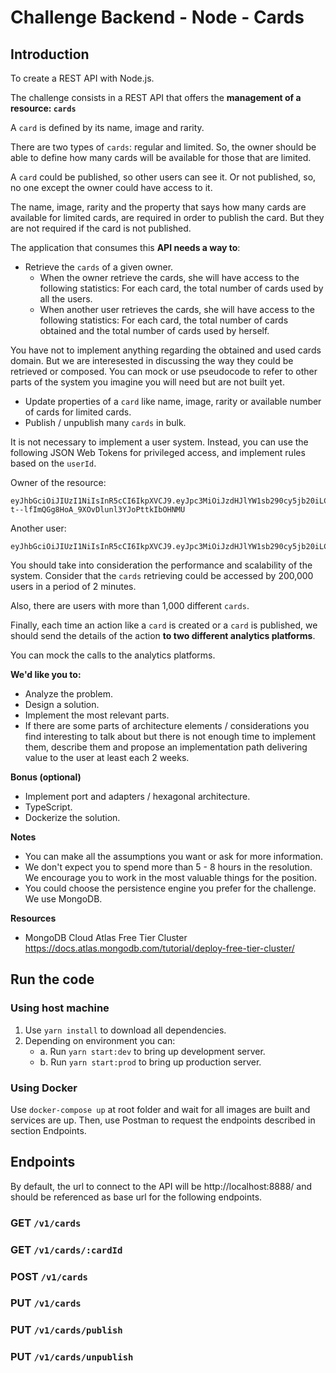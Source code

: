 # Challenge Backend - Node - Cards

## Introduction

To create a REST API with Node.js.

The challenge consists in a REST API that offers the **management of a resource: `cards`**

A `card` is defined by its name, image and rarity.

There are two types of `cards`: regular and limited. So, the owner should be able to define how many cards 
will be available for those that are limited.

A `card` could be published, so other users can see it. Or not published, so, no one except the owner
could have access to it.

The name, image, rarity and the property that says how many cards are available for limited cards, are
required in order to publish the card. But they are not required if the card is not published.

The application that consumes this **API needs a way to**:
- Retrieve the `cards` of a given owner.
    - When the owner retrieve the cards, she will have access to the following statistics: For each card,
    the total number of cards used by all the users.
    - When another user retrieves the cards, she will have access to the following statistics: For each card,
    the total number of cards obtained and the total number of cards used by herself.
      
You have not to implement anything regarding the obtained and used cards domain. But we are interesested
in discussing the way they could be retrieved or composed. You can mock or use pseudocode to refer to other
parts of the system you imagine you will need but are not built yet.
- Update properties of a `card` like name, image, rarity or available number of cards for limited cards.
- Publish / unpublish many `cards` in bulk.

It is not necessary to implement a user system. Instead, you can use the following JSON Web Tokens for
privileged access, and implement rules based on the `userId`.

Owner of the resource:
```
eyJhbGciOiJIUzI1NiIsInR5cCI6IkpXVCJ9.eyJpc3MiOiJzdHJlYW1sb290cy5jb20iLCJ1c2VySWQiOiI1YTUwMTU5MzA4ZjVhODAwMTExZGU3NTkiLCJpYXQiOjE1MTYyMzkwMjJ9.mj8-t--lfImQGg8HoA_9XOvDlunl3YJoPttkIbOHNMU
```

Another user:
```
eyJhbGciOiJIUzI1NiIsInR5cCI6IkpXVCJ9.eyJpc3MiOiJzdHJlYW1sb290cy5jb20iLCJ1c2VySWQiOiI1YTUwMTU5MzA4ZjVhODAwMTExZGU3NTAiLCJpYXQiOjE1MTYyMzkwMjJ9.ArXF6iD5tX0DkKiS0EG3y30Bl3g_E8iLPkk98hJw0Pc
```

You should take into consideration the performance and scalability of the system. Consider that the `cards`
retrieving could be accessed by 200,000 users in a period of 2 minutes.

Also, there are users with more than 1,000 different `cards`.

Finally, each time an action like a `card` is created or a `card` is published, we should send the details of
the action **to two different analytics platforms**.

You can mock the calls to the analytics platforms.

**We'd like you to:**
- Analyze the problem.
- Design a solution.
- Implement the most relevant parts.
- If there are some parts of architecture elements / considerations you find interesting to talk about 
  but there is not enough time to implement them, describe them and propose an implementation path delivering
  value to the user at least each 2 weeks.
  
**Bonus (optional)**
- Implement port and adapters / hexagonal architecture.
- TypeScript.
- Dockerize the solution.

**Notes**
- You can make all the assumptions you want or ask for more information.
- We don't expect you to spend more than 5 - 8 hours in the resolution. We encourage you to work in the most
valuable things for the position.
- You could choose the persistence engine you prefer for the challenge. We use MongoDB.

**Resources**
- MongoDB Cloud Atlas Free Tier Cluster https://docs.atlas.mongodb.com/tutorial/deploy-free-tier-cluster/

## Run the code

### Using host machine

1. Use `yarn install` to download all dependencies.
2. Depending on environment you can:
   - a. Run `yarn start:dev` to bring up development server.
   - b. Run `yarn start:prod` to bring up production server.

### Using Docker

Use `docker-compose up` at root folder and wait for all images are built and services are up.
Then, use Postman to request the endpoints described in section Endpoints.

## Endpoints

By default, the url to connect to the API will be http://localhost:8888/ and should be referenced as base url 
for the following endpoints.

### GET `/v1/cards`

### GET `/v1/cards/:cardId`

### POST `/v1/cards`

### PUT `/v1/cards`

### PUT `/v1/cards/publish`

### PUT `/v1/cards/unpublish`
